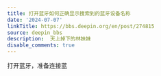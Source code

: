```yaml
---
title: 打开蓝牙如何正确显示搜索到的蓝牙设备名称
date: '2024-07-07'
linkTitle: https://bbs.deepin.org/en/post/274815
source: deepin_bbs
description:  天上掉下的林妹妹 
disable_comments: true
---
```

打开蓝牙，准备连接蓝
